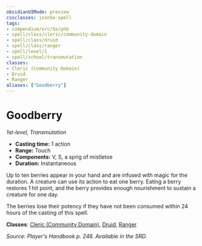 ```yaml
---
obsidianUIMode: preview
cssclasses: json5e-spell
tags:
- compendium/src/5e/phb
- spell/class/cleric/community-domain
- spell/class/druid
- spell/class/ranger
- spell/level/1
- spell/school/transmutation
classes:
- Cleric (Community Domain)
- Druid
- Ranger
aliases: ["Goodberry"]
---
```

# Goodberry
*1st-level, Transmutation*  

- **Casting time:** 1 action
- **Range:** Touch
- **Components:** V, S, a sprig of mistletoe
- **Duration:** Instantaneous

Up to ten berries appear in your hand and are infused with magic for the duration. A creature can use its action to eat one berry. Eating a berry restores 1 hit point, and the berry provides enough nourishment to sustain a creature for one day.

The berries lose their potency if they have not been consumed within 24 hours of the casting of this spell.

**Classes**: [Cleric (Community Domain)](/3-Mechanics/CLI/classes/cleric-community-domain-hwcs.md), [Druid](/3-Mechanics/CLI/classes/druid.md), [Ranger](/3-Mechanics/CLI/classes/ranger.md)

*Source: Player's Handbook p. 246. Available in the SRD.*